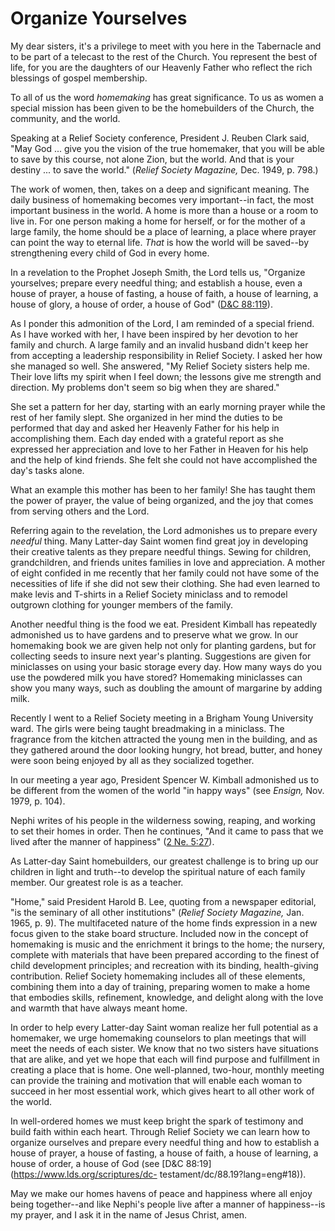# Organize Yourselves

My dear sisters, it's a privilege to meet with you here in the Tabernacle and
to be part of a telecast to the rest of the Church. You represent the best of
life, for you are the daughters of our Heavenly Father who reflect the rich
blessings of gospel membership.

To all of us the word _homemaking_ has great significance. To us as women a
special mission has been given to be the homebuilders of the Church, the
community, and the world.

Speaking at a Relief Society conference, President J. Reuben Clark said, "May
God ... give you the vision of the true homemaker, that you will be able to save
by this course, not alone Zion, but the world. And that is your destiny ... to
save the world." (_Relief Society Magazine,_ Dec. 1949, p. 798.)

The work of women, then, takes on a deep and significant meaning. The daily
business of homemaking becomes very important--in fact, the most important
business in the world. A home is more than a house or a room to live in. For
one person making a home for herself, or for the mother of a large family, the
home should be a place of learning, a place where prayer can point the way to
eternal life. _That_ is how the world will be saved--by strengthening every
child of God in every home.

In a revelation to the Prophet Joseph Smith, the Lord tells us, "Organize
yourselves; prepare every needful thing; and establish a house, even a house
of prayer, a house of fasting, a house of faith, a house of learning, a house
of glory, a house of order, a house of God" ([D&amp;C
88:119](https://www.lds.org/scriptures/dc-testament/dc/88.119?lang=eng#118)).

As I ponder this admonition of the Lord, I am reminded of a special friend. As
I have worked with her, I have been inspired by her devotion to her family and
church. A large family and an invalid husband didn't keep her from accepting a
leadership responsibility in Relief Society. I asked her how she managed so
well. She answered, "My Relief Society sisters help me. Their love lifts my
spirit when I feel down; the lessons give me strength and direction. My
problems don't seem so big when they are shared."

She set a pattern for her day, starting with an early morning prayer while the
rest of her family slept. She organized in her mind the duties to be performed
that day and asked her Heavenly Father for his help in accomplishing them.
Each day ended with a grateful report as she expressed her appreciation and
love to her Father in Heaven for his help and the help of kind friends. She
felt she could not have accomplished the day's tasks alone.

What an example this mother has been to her family! She has taught them the
power of prayer, the value of being organized, and the joy that comes from
serving others and the Lord.

Referring again to the revelation, the Lord admonishes us to prepare every
_needful_ thing. Many Latter-day Saint women find great joy in developing
their creative talents as they prepare needful things. Sewing for children,
grandchildren, and friends unites families in love and appreciation. A mother
of eight confided in me recently that her family could not have some of the
necessities of life if she did not sew their clothing. She had even learned to
make levis and T-shirts in a Relief Society miniclass and to remodel outgrown
clothing for younger members of the family.

Another needful thing is the food we eat. President Kimball has repeatedly
admonished us to have gardens and to preserve what we grow. In our homemaking
book we are given help not only for planting gardens, but for collecting seeds
to insure next year's planting. Suggestions are given for miniclasses on using
your basic storage every day. How many ways do you use the powdered milk you
have stored? Homemaking miniclasses can show you many ways, such as doubling
the amount of margarine by adding milk.

Recently I went to a Relief Society meeting in a Brigham Young University
ward. The girls were being taught breadmaking in a miniclass. The fragrance
from the kitchen attracted the young men in the building, and as they gathered
around the door looking hungry, hot bread, butter, and honey were soon being
enjoyed by all as they socialized together.

In our meeting a year ago, President Spencer W. Kimball admonished us to be
different from the women of the world "in happy ways" (see _Ensign,_ Nov.
1979, p. 104).

Nephi writes of his people in the wilderness sowing, reaping, and working to
set their homes in order. Then he continues, "And it came to pass that we
lived after the manner of happiness" ([2 Ne.
5:27](https://www.lds.org/scriptures/bofm/2-ne/5.27?lang=eng#26)).

As Latter-day Saint homebuilders, our greatest challenge is to bring up our
children in light and truth--to develop the spiritual nature of each family
member. Our greatest role is as a teacher.

"Home," said President Harold B. Lee, quoting from a newspaper editorial, "is
the seminary of all other institutions" (_Relief Society Magazine,_ Jan. 1965,
p. 9). The multifaceted nature of the home finds expression in a new focus
given to the stake board structure. Included now in the concept of homemaking
is music and the enrichment it brings to the home; the nursery, complete with
materials that have been prepared according to the finest of child development
principles; and recreation with its binding, health-giving contribution.
Relief Society homemaking includes all of these elements, combining them into
a day of training, preparing women to make a home that embodies skills,
refinement, knowledge, and delight along with the love and warmth that have
always meant home.

In order to help every Latter-day Saint woman realize her full potential as a
homemaker, we urge homemaking counselors to plan meetings that will meet the
needs of each sister. We know that no two sisters have situations that are
alike, and yet we hope that each will find purpose and fulfillment in creating
a place that is home. One well-planned, two-hour, monthly meeting can provide
the training and motivation that will enable each woman to succeed in her most
essential work, which gives heart to all other work of the world.

In well-ordered homes we must keep bright the spark of testimony and build
faith within each heart. Through Relief Society we can learn how to organize
ourselves and prepare every needful thing and how to establish a house of
prayer, a house of fasting, a house of faith, a house of learning, a house of
order, a house of God (see [D&amp;C 88:19](https://www.lds.org/scriptures/dc-
testament/dc/88.19?lang=eng#18)).

May we make our homes havens of peace and happiness where all enjoy being
together--and like Nephi's people live after a manner of happiness--is my
prayer, and I ask it in the name of Jesus Christ, amen.

